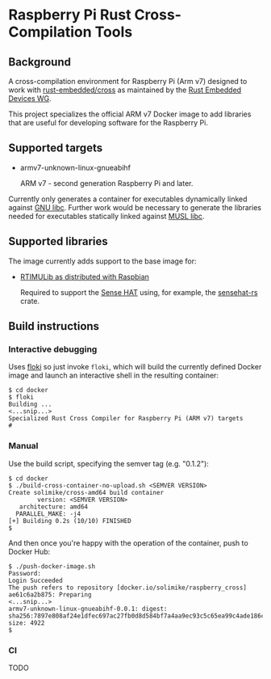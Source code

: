 # Raspberry Pi Rust Cross-Compilation Tools

## Background

A cross-compilation environment for Raspberry Pi (Arm v7) designed to work with
[rust-embedded/cross](https://github.com/rust-embedded/cross) as maintained by the
[Rust Embedded Devices WG](https://github.com/rust-embedded/wg).

This project specializes the official ARM v7 Docker image to add libraries that are
useful for developing software for the Raspberry Pi.

## Supported targets

* armv7-unknown-linux-gnueabihf

  ARM v7 - second generation Raspberry Pi and later.

Currently only generates a container for executables dynamically linked against
[GNU libc](https://www.gnu.org/software/libc/).  Further work would be necessary to
generate the libraries needed for executables statically linked against
[MUSL libc](https://musl.libc.org/about.html).

## Supported libraries

The image currently adds support to the base image for:

* [RTIMULib as distributed with Raspbian](https://github.com/RPi-Distro/RTIMULib)
  
  Required to support the [Sense HAT](https://www.raspberrypi.org/products/sense-hat/)
  using, for example, the [sensehat-rs](https://crates.io/crates/sensehat) crate.

## Build instructions

### Interactive debugging

Uses [floki](https://metaswitch.github.io/floki/) so just invoke `floki`, which will
build the currently defined Docker image and launch an interactive shell in the
resulting container:

```console
$ cd docker
$ floki
Building ... 
<...snip...>
Specialized Rust Cross Compiler for Raspberry Pi (ARM v7) targets
# 
```

### Manual

Use the build script, specifying the semver tag (e.g. "0.1.2"):

```console
$ cd docker
$ ./build-cross-container-no-upload.sh <SEMVER VERSION>
Create solimike/cross-amd64 build container
        version: <SEMVER VERSION>
   architecture: amd64
  PARALLEL_MAKE: -j4
[+] Building 0.2s (10/10) FINISHED           
$ 
```

And then once you're happy with the operation of the container, push to Docker Hub:

```console
$ ./push-docker-image.sh
Password: 
Login Succeeded
The push refers to repository [docker.io/solimike/raspberry_cross]
ae61c6a2b875: Preparing 
<...snip...>
armv7-unknown-linux-gnueabihf-0.0.1: digest: sha256:7897e808af24e1dfec697ac27fb0d8d584bf7a4aa9ec93c5c65ea99c4ade186c size: 4922
$
```

### CI

TODO

